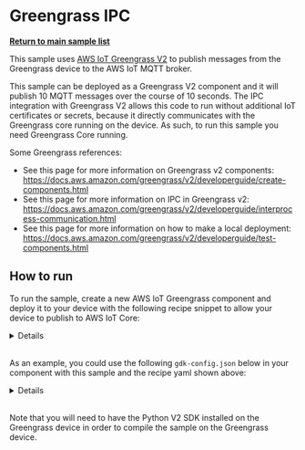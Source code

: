# Greengrass IPC

[**Return to main sample list**](./README.md)

This sample uses [AWS IoT Greengrass V2](https://docs.aws.amazon.com/greengrass/index.html) to publish messages from the Greengrass device to the AWS IoT MQTT broker.

This sample can be deployed as a Greengrass V2 component and it will publish 10 MQTT messages over the course of 10 seconds. The IPC integration with Greengrass V2 allows this code to run without additional IoT certificates or secrets, because it directly communicates with the Greengrass core running on the device. As such, to run this sample you need Greengrass Core running.

Some Greengrass references:

* See this page for more information on Greengrass v2 components: https://docs.aws.amazon.com/greengrass/v2/developerguide/create-components.html
* See this page for more information on IPC in Greengrass v2: https://docs.aws.amazon.com/greengrass/v2/developerguide/interprocess-communication.html
* See this page for more information on how to make a local deployment: https://docs.aws.amazon.com/greengrass/v2/developerguide/test-components.html

## How to run

To run the sample, create a new AWS IoT Greengrass component and deploy it to your device with the following recipe snippet to allow your device to publish to AWS IoT Core:

<details>

```yaml
---
RecipeFormatVersion: "2020-01-25"
ComponentName: "GreengrassIPC"
ComponentVersion: "1.0.0"
ComponentDescription: "IPC Greengrass sample."
ComponentPublisher: "<ComponentPublisher>"
ComponentConfiguration:
  DefaultConfiguration:
    accessControl:
    aws.greengrass.ipc.mqttproxy:
        software.amazon.awssdk.iotdevicesdk.GreengrassIPC:1:
        policyDescription: "Allows access to publish to all AWS IoT Core topics. For demonstration only - use best practices in a real application"
        operations:
            - aws.greengrass#PublishToIoTCore
        resources:
            - "*"
Manifests:
- Platform:
    os: all
    Artifacts:
    - URI: "<S3 Bucket URL>/GreengrassIPC/1.0.0/GreengrassIPC.zip"
    Lifecycle:
        RequiresPrivilege: true
        Run: "python3 -u {artifacts:path}/GreengrassIPC/main.py "
```

Replace the following with your information:
 * `<ComponentPublisher>` with the name you wish to publish your component under.
 * `<S3 Bucket URL>` with the S3 bucket URL for your account to store your Greengrass components under

You can add the following to the recipe `Manifest` snippet to install Python and `AWS IoT Device SDK v2 for Python` as a dependency on Linux:

```yaml
...
Manifests:
  - Platform:
      ...
      Lifecycle:
          Install:
            RequiresPrivilege: true
            Script: "apt-get update --quiet && apt-get --yes install python3 python3-pip && pip3 install awsiotsdk"
          ...
```

</details>
<br />

As an example, you could use the following `gdk-config.json` below in your component with this sample and the recipe yaml shown above:
<details>

```json
{
"component": {
    "software.amazon.awssdk.iotdevicesdk.GreengrassIPC": {
    "author": "<ComponentPublisher>",
    "version": "1.0.0",
    "build": {
        "build_system": "zip"
    },
    "publish": {
        "bucket": "<S3 Bucket URL>",
        "region": "<Region>"
    }
    }
},
"gdk_version": "1.0.0"
}
```

Replace the following with your information:
 * `<ComponentPublisher>` with the name you wish to publish your component under.
 * `<S3 Bucket URL>` with the S3 bucket URL for your account to store your Greengrass components under.
 * `<Region>` the region of your S3 bucket and Greengrass device.

</details>
<br />

Note that you will need to have the Python V2 SDK installed on the Greengrass device in order to compile the sample on the Greengrass device.
